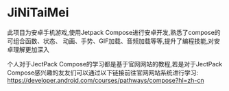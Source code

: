 # JiNiTaiMei

此项目为安卓手机游戏,使用Jetpack Compose进行安卓开发,熟悉了compose的可组合函数、状态、
动画、手势、GIF加载、音频加载等等,提升了编程技能,对安卓理解更加深入

个人对于JectPack Compose的学习都是基于官网网站的教程,若是对于JectPack Compose感兴趣的友友们可以通过以下链接前往官网网站系统进行学习:
https://developer.android.com/courses/pathways/compose?hl=zh-cn
